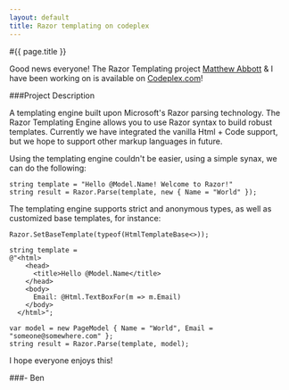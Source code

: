 ```yaml
---
layout: default
title: Razor templating on codeplex
---
```

#{{ page.title }}

Good news everyone! The Razor Templating project <a href='http://fidelitydesign.net'>Matthew Abbott</a> &amp; I have been working on is available on <a href='http://razorengine.codeplex.com/'>Codeplex.com</a>! 

###Project Description

A templating engine built upon Microsoft's Razor parsing technology. The Razor Templating Engine allows you to use Razor syntax to build robust templates. Currently we have integrated the vanilla Html + Code support, but we hope to support other markup languages in future.

Using the templating engine couldn't be easier, using a simple synax, we can do the following:

    string template = "Hello @Model.Name! Welcome to Razor!"
    string result = Razor.Parse(template, new { Name = "World" });


The templating engine supports strict and anonymous types, as well as customized base templates, for instance:

    Razor.SetBaseTemplate(typeof(HtmlTemplateBase<>));

    string template = 
    @"<html>
        <head>
          <title>Hello @Model.Name</title>
        </head>
        <body>
          Email: @Html.TextBoxFor(m => m.Email)
        </body>
      </html>";

    var model = new PageModel { Name = "World", Email = "someone@somewhere.com" };
    string result = Razor.Parse(template, model);


I hope everyone enjoys this!

###- Ben